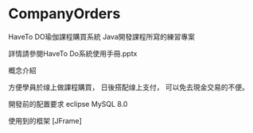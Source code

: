 # CompanyOrders
HaveTo DO瑜伽課程購買系統 
Java開發課程所寫的練習專案

詳情請參閱HaveTo Do系統使用手冊.pptx 

概念介紹 

方便學員於缐上做課程購買， 
日後搭配缐上支付， 
可以免去現金交易的不便。

開發前的配置要求 
eclipse 
MySQL 8.0 

使用到的框架 [JFrame]
